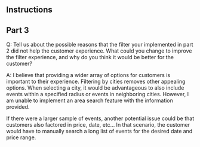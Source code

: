 ## Instructions



## Part 3

Q: Tell us about the possible reasons that the filter your implemented in part 2 did not help the customer experience. What could you change to improve the filter experience, and why do you think it would be better for the customer?

A: I believe that providing a wider array of options for customers is important to their experience. Filtering by cities removes other appealing options. When selecting a city, it would be advantageous to also include events within a specified radius or events in neighboring cities. However, I am unable to implement an area search feature with the information provided. 

If there were a larger sample of events, another potential issue could be that customers also factored in price, date, etc... In that scenario, the customer would have to manually search a long list of events for the desired date and price range.
